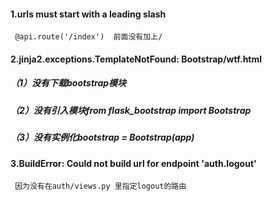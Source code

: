 #### 1.urls must start with a leading slash
     @api.route('/index')  前面没有加上/
#### 2.jinja2.exceptions.TemplateNotFound: Bootstrap/wtf.html
  ##### （1）没有下载bootstrap模块
  ##### （2）没有引入模块from flask_bootstrap import Bootstrap
  ##### （3）没有实例化bootstrap = Bootstrap(app)
#### 3.BuildError: Could not build url for endpoint 'auth.logout'
     因为没有在auth/views.py 里指定logout的路由
